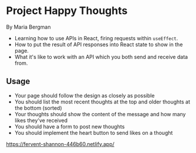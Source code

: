 # Project Happy Thoughts

By Maria Bergman

- Learning how to use APIs in React, firing requests within `useEffect`.
- How to put the result of API responses into React state to show in the page.
- What it's like to work with an API which you both send and receive data from.

## Usage

- Your page should follow the design as closely as possible
- You should list the most recent thoughts at the top and older thoughts at the bottom (sorted)
- Your thoughts should show the content of the message and how many likes they've received
- You should have a form to post new thoughts
- You should implement the heart button to send likes on a thought

https://fervent-shannon-446b60.netlify.app/
